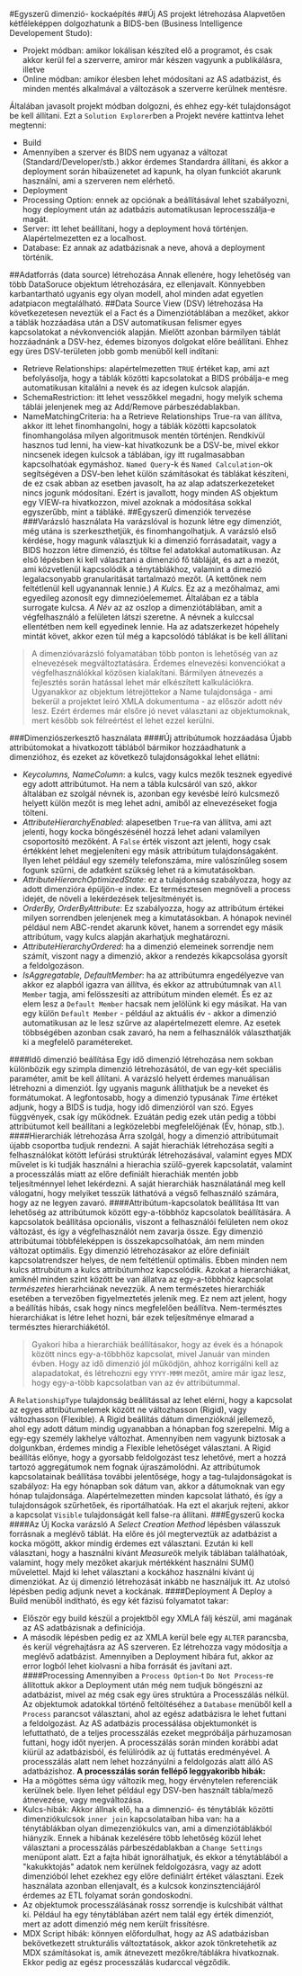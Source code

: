 #Egyszerű dimenzió- kockaépítés
##Új AS projekt létrehozása
Alapvetően kétféleképpen dolgozhatunk a BIDS-ben (Business Intelligence Developement Studo):
* Projekt módban: amikor lokálisan készíted elő a programot, és csak akkor kerül fel a szerverre, amiror már készen vagyunk a publikálásra, illetve
* Online módban: amikor élesben lehet módosítani az AS adatbázist, és minden mentés alkalmával a változások a szerverre kerülnek mentésre.

Általában javasolt projekt módban dolgozni, és ehhez egy-két tulajdonságot be kell állítani. Ezt a `Solution Explorer`ben a Projekt nevére kattintva lehet megtenni:
* Build
 *  Amennyiben a szerver és BIDS nem ugyanaz a változat (Standard/Developer/stb.) akkor érdemes Standardra állítani, és akkor a deployment során hibaüzenetet ad kapunk, ha olyan funkciót akarunk használni, ami a szerveren nem elérhető.
* Deployment
 * Processing Option: ennek az opciónak a beállításával lehet szabályozni, hogy deployment után az adatbázis automatikusan leprocesszálja-e magát.
 * Server: itt lehet beállítani, hogy a deployment hová történjen. Alapértelmezetten ez a localhost.
 * Database: Ez annak az adatbázisnak a neve, ahová a deployment történik.

##Adatforrás (data source) létrehozása
Annak ellenére, hogy lehetőség van több DataSoruce objektum létrehozására, ez ellenjavalt. Könnyebben karbantartható ugyanis egy olyan modell, ahol minden adat egyetlen adatpiacon megtalálható.
##Data Source View (DSV) létrehozása
Ha következetesen neveztük el a Fact és a Dimenziótáblában a mezőket, akkor a táblák hozzáadása után a DSV automatikusan felismer egyes kapcsolatokat a névkonvenciók alapján. Mielőtt azonban bármilyen táblát hozzáadnánk a DSV-hez, édemes bizonyos dolgokat előre beállítani. Ehhez egy üres DSV-területen jobb gomb menüből kell indítani:
* Retrieve Relationships: alapértelmezetten `TRUE` értéket kap, ami azt befolyásolja, hogy a táblák közötti kapcsolatokat a BIDS próbálja-e meg automatikusan kitalálni a nevek és az idegen kulcsok alapján.
* SchemaRestriction: itt lehet vesszőkkel megadni, hogy melyik schema táblái jelenjenek meg az Add/Remove párbeszédablakban.
* NameMatchingCriteria: ha a Retrieve Relationships True-ra van állítva, akkor itt lehet finomhangolni, hogy a táblák közötti kapcsolatok finomhangolása milyen algoritmusok mentén történjen.
Rendkívül hasznos tud lenni, ha view-kat hivatkozunk be a DSV-be, mivel ekkor nincsenek idegen kulcsok a táblában, így itt rugalmasabban kapcsolhatóak egymáshoz.
`Named Query`-k és `Named Calculation`-ok segítségéven a DSV-ben lehet külön számításokat és táblákat készíteni, de ez csak abban az esetben javasolt, ha az alap adatszerkezeteket nincs jogunk módosítani. Ezért is javallott, hogy minden AS objektum egy VIEW-ra hivatkozzon, mivel azoknak a módosítása sokkal egyszerűbb, mint a tábláké.
##Egyszerű dimenziók tervezése
###Varázsló használata
Ha varázslóval is hozunk létre egy dimenziót, még utána is szerkeszthetjük, és finomhangolhatjuk. A varázsló első kérdése, hogy magunk választjuk ki a dimenzió forrásadatait, vagy a BIDS hozzon létre dimenzió, és töltse fel adatokkal automatikusan.
Az első lépésben ki kell választani a dimenzió fő tábláját, és azt a mezót, ami közvetlenül kapcsolódik a ténytáblákhoz, valamint a dimezió legalacsonyabb granularitását tartalmazó mezőt. (A kettőnek nem feltétlenül kell ugyanannak lennie.)
*A Kulcs.* Ez az a mezőhalmaz, ami egyedileg azonosít egy dimnezióelememet. Általában ez a tábla surrogate kulcsa. *A Név* az az oszlop a dimenziótáblában, amit a végfelhasználó a felületen látszi szeretne. A névnek a kulccsal ellentétben nem kell egyedinek lennie. Ha az adatszerkezet hópehely mintát követ, akkor ezen túl még a kapcsolódó táblákat is be kell állítani
>A dimenzióvarázsló folyamatában több ponton is lehetőség van az elnevezések megváltoztatására. Érdemes elnevezési konvenciókat a végfelhasználókkal közösen kialakítani. Bármilyen átnevezés a fejlesztés során hatással lehet már elkészített kalkulációkra.
>Ugyanakkor az objektum létrejöttekor a Name tulajdonsága - ami bekerül a projektet leíró XMLA dokumentuma - az először adott név lesz. Ezért érdemes már elsőre jó nevet választani az objektumoknak, mert később sok félreértést el lehet ezzel kerülni.

###Dimenziószerkesztő használata
####Új attribútumok hozzáadása
Újabb attribútomokat a hivatkozott táblából bármikor hozzáadhatunk a dimenzióhoz, és ezeket az következő tulajdonságokkal lehet ellátni:
- *Keycolumns, NameColumn*: a kulcs, vagy kulcs mezők tesznek egyedivé egy adott attribútumot. Ha nem a tábla kulcsáról van szó, akkor általában ez szolgál névnek is, azonban egy kevésbé leíró kulcsmező helyett külön mezőt is meg lehet adni, amiből az elnevezéseket fogja tölteni.
- *AttributeHierarchyEnabled*: alapesetben `True`-ra van állítva, ami azt jelenti, hogy kocka böngészésénél hozzá lehet adani valamilyen csoportosító mezőként. A `False` érték viszont azt jelenti, hogy csak értékként lehet megjeleníteni egy másik attribútum tulajdonságaként. Ilyen lehet például egy személy telefonszáma, mire valószínűleg sosem fogunk szűrni, de adatként szükség lehet rá a kimutatásokban.
- *AttributeHierarchOptimizedState*: ez a tulajdonság szabályozza, hogy az adott dimenzióra épüljön-e index. Ez természtesen megnöveli a process idejét, de növeli a lekérdezések teljesítményét is.
- *OrderBy, OrderByAttribute*: Ez szabályozza, hogy az attribútum értékei milyen sorrendben jelenjenek meg a kimutatásokban. A hónapok nevinél például nem ABC-rendet akarunk követ, hanem a sorrendet egy másik attribútum, vagy kulcs alapján akarhatjuk meghatározni.
- *AttributeHierarchyOrdered*: ha a dimenzió elemeinek sorrendje nem számít, viszont nagy a dimenzió, akkor a rendezés kikapcsolása gyorsít a feldolgozáson.
- *IsAggregatable, DefaultMember*: ha az attribútumra engedélyezve van akkor ez alapból igazra van állítva, és ekkor az attrubútumnak van `All Member` tagja, ami felösszesíti az attribútum minden elemét. És ez az elem lesz a `Default Member` hacsak nem jelölünk ki egy másikat. Ha van egy külön `Default Member` - például az aktuális év - akkor a dimenzió automatikusan az le lesz szűrve az alapértelmezett elemre. Az esetek többségében azonban csak zavaró, ha nem a felhasználók választhatják ki a megfelelő paramétereket.

####Idő dimenzió beállítása
Egy idő dimenzió létrehozása nem sokban különbözik egy szimpla dimenzió létrehozásától, de van egy-két speciális paraméter, amit be kell állítani. A varázsló helyett érdemes manuálisan létrehozni a dimenziót. Így ugyanis magunk állíthatjuk be a neveket és formátumokat. A legfontosabb, hogy a dimenzió typusának *Time* értéket adjunk, hogy a BIDS is tudja, hogy idő dimenzióról van szó. Egyes függvények, csak így működnek. Ezuátán pedig ezek után pedig a többi attribútumot kell beállítani a legközelebbi megfelelőjénak (Év, hónap, stb.).
####Hierarchiák létrehozása
Arra szolgál, hogy a dimenzió attribútumait újabb csoportba tudjuk rendezni. A saját hierachiák létrehozása segíti a felhasználókat kötött lefúrási struktúrák létrehozásával, valamint egyes MDX művelet is ki tudják használni a hierachia szülő-gyerek kapcsolatát, valamint a processzálás miatt az előre definiált hierachiák mentén jobb teljesítménnyel lehet lekérdezni. A saját hierarchiák használatánál meg kell válogatni, hogy melyiket tesszük láthatóvá a végső felhasználó számára, hogy az ne legyen zavaró.
####Attribútum-kapcsolatok beállítása
Itt van lehetőség az attribútumok között egy-a-többhöz kapcsolatok beállítására. A kapcsolatok beállítása opcionális, viszont a felhasználói felületen nem okoz változást, és így a végfelhasználót nem zavarja össze.
Egy dimenzió attribútumai többféleképpen is összekapcsolhatóak, ám nem minden változat optimális. Egy dimenzió létrehozásakor az előre definiált kapcsolatrendszer helyes, de nem feltétlenül optimális. Ebben minden nem kulcs attrubútum a kulcs attribútumhoz kapcsolódik. Azokat a hierarchiákat, amiknél minden szint között be van állatva az egy-a-többhöz kapcsolat *természetes* hierarhciának nevezzük. A nem természetes hierarchiák esetében a tervezőben figyelmeztetés jelenik meg. Ez nem azt jelent, hogy a beállítás hibás, csak hogy nincs megfelelően beállítva. Nem-természtes hierarchiákat is létre lehet hozni, bár ezek teljesítménye elmarad a természtes hierarchiákétól.
> Gyakori hiba a hierarchiák beállításakor, hogy az évek és a hónapok között nincs egy-a-többhöz kapcsolat, mivel Január van minden évben. Hogy az idő dimenzió jól működjön, ahhoz korrigálni kell az alapadatokat, és létrehozni egy `YYYY-MMM` mezőt, amire már igaz lesz, hogy egy-a-több kapcsolatban van az év attribútummal.

A `RelationshipType` tulajdonság beállítással az lehet elérni, hogy a kapcsolat az egyes attribútumelemek között ne változhasson (Rigid), vagy változhasson (Flexible). A Rigid beállítás dátum dimenzióknál jellemező, ahol egy adott dátum mindig ugyanabban a hónapban fog szerepelni. Míg a egy-egy személy lakhelye változhat. Amennyiben nem vagyunk biztosak a dolgunkban, érdemes mindig a Flexible lehetőséget választani. A Rigid beállítás előnye, hogy a gyorsabb feldolgozást tesz lehetővé, mert a hozzá tartozó aggregátumok nem fognak újraszámolódni.
Az attribútumok kapcsolatainak beállítása további jelentősége, hogy a tag-tulajdonságokat is szabályoz: Ha egy hónapban sok dátum van, akkor a dátumoknak van egy hónap tulajdonsága. Alapértelmezetten minden kapcsolat látható, és így a tulajdonságok szűrhetőek, és riportálhatóak. Ha ezt el akarjuk rejteni, akkor a kapcsolat `Visible` tulajdonságát kell false-ra állítani.
###Egyszerű kocka
####Az Új Kocka varázsló
A *Select Creation Method* lépésben válasszuk forrásnak a meglévő táblát. Ha előre és jól megterveztük az adatbázist a kocka mögött, akkor mindig érdemes ezt választani. Ezután ki kell választani, hogy a használni kívánt *Measure*ök melyik táblában találhatóak, valamint, hogy mely mezőket akarjuk mértékként használni SUM() művelettel. Majd ki lehet választani a kockához használni kívánt új dimenziókat. Az új dimenzió létrehozását inkább ne használjuk itt. Az utolsó lépésben pedig adjunk nevet a kockának.
####Deployment
A Deploy a Build menüből indítható, és egy két fázisú folyamatot takar:
 - Először egy build készül a projektből egy XMLA fálj készül, ami magának az AS adatbázisnak a definíciója.
 - A második lépésben pedig ez az XMLA kerül bele egy `ALTER` parancsba, és kerül végrehajtásra az AS szerveren. Ez létrehozza vagy módosítja a meglévő adatbázist.
Amennyiben a Deployment hibára fut, akkor az error logból lehet kiolvasni a hiba forrását és javítani azt.
####Processing
Amennyiben a `Process Option`-t `Do Not Process`-re állítottuk akkor a Deployment után még nem tudjuk böngészni az adatbázist, mivel az még csak egy üres struktúra a Processzálás nélkül. Az objektumok adatokkal történő feltöltéséhez a `Database` menüből kell a `Process` parancsot választani, ahol az egész adatbázisra le lehet futtani a feldolgozást. Az AS adatbázis processálása objektumonkét is lefuttatható, de a teljes processzálás ezeket megpróbálja párhuzamosan futtani, hogy időt nyerjen. A processzálás során minden korábbi adat kiürül az adatbázisból, és felülíródik az új futtatás eredményével. A processzálás alatt nem lehet hozzányúlni a feldolgozás alatt álló AS adatbázishoz.
**A processzálás során fellépő leggyakoribb hibák:**
 - Ha a mögöttes séma úgy változik meg, hogy érvénytelen referenciák kerülnek bele. Ilyen lehet például egy DSV-ben használt tábla/mező átnevezése, vagy megváltozása.
 - Kulcs-hibák: Akkor állnak elő, ha a dimnenzió- és ténytáblák közötti dimenziókulcsok `inner join` kapcsolataiban hiba van: ha a ténytáblákban olyan dimezenziókulcs van, ami a dimenziótáblákból hiányzik. Ennek a hibának kezelésére több lehetőség közül lehet választani a processzálás párbeszédablakban a `Change Settings` menüpont alatt. Ezt a fajta hibát ignorálhatjuk, és ekkor a ténytáblából a "kakukktojás" adatok nem kerülnek feldolgozásra, vagy az adott dimenzióból lehet ezekhez egy előre definiálrt értéket választani. Ezek használata azonban ellenjavalt, és a kulcsok konzinsztenciájáról érdemes az ETL folyamat során gondoskodni.
 - Az objektumok processzálásának rossz sorrendje is kulcshibát válthat ki. Például ha egy ténytáblában azért nem talál egy érték dimenziót, mert az adott dimenzió még nem került frissítésre.
 - MDX Script hibák: könnyen előfordulhat, hogy az AS adatbázisban bekövetkezett strukturális változtatások, akkor azok tönkretehetik az MDX számításokat is, amik átnevezett mezőkre/táblákra hivatkoznak. Ekkor pedig az egész processzálás kudarccal végződik.
